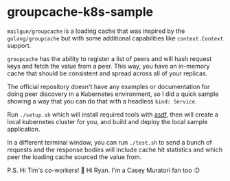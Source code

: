 # groupcache-k8s-sample

`mailgun/groupcache` is a loading cache that was inspired by the
`golang/groupcache` but with some additional capabilities like
`context.Context` support.

`groupcache` has the ability to register a list of peers and will hash request
keys and fetch the value from a peer. This way, you have an in-memory cache
that should be consistent and spread across all of your replicas.

The official repository doesn't have any examples or documentation for doing
peer discovery in a Kubernetes environment, so I did a quick sample showing a
way that you can do that with a headless `kind: Service`.

Run `./setup.sh` which will install required tools with
[asdf](https://asdf-vm.com/), then will create a local kubernetes cluster for
you, and build and deploy the local sample application.

In a different terminal window, you can run `./test.sh` to send a bunch of
requests and the response bodies will include cache hit statistics and which
peer the loading cache sourced the value from.

P.S. Hi Tim's co-workers! :wave: Hi Ryan. I'm a Casey Muratori fan too :D
